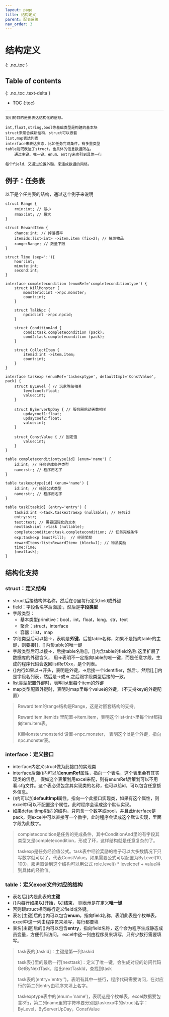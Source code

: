 ```yaml
---
layout: page
title: 结构定义
parent: 配表系统
nav_order: 3
---
```


# 结构定义
{: .no_toc }

## Table of contents
{: .no_toc .text-delta }

- TOC
{:toc}
---

```
我们的目的是要表达结构化的信息。

int,float,string,bool等基础类型是构建的基本块
struct来聚合成新结构，struct可以嵌套
list,map表达列表
interface来表达多态，比如任务完成条件，有多重类型
table则既表达了struct，也具体的信息数据所在。
    通过主键、唯一键、enum、entry来索引到具体一行

每个field，又通过设置外键，来连成数据的网络。
```



## 例子：任务表
以下是个任务表的结构，通过这个例子来说明

```
struct Range {
	rmin:int; // 最小
	rmax:int; // 最大
}

struct RewardItem {
	chance:int; // 掉落概率
	itemids:list<int> ->item.item (fix=2); // 掉落物品
	range:Range; // 数量下限
}

struct Time (sep=':'){
    hour:int;
    minute:int;
    second:int;
}

interface completecondition (enumRef='completeconditiontype') {
	struct KillMonster {
		monsterid:int ->npc.monster;
		count:int;
	}

	struct TalkNpc {
		npcid:int ->npc.npcid;
	}

	struct ConditionAnd {
		cond1:task.completecondition (pack);
		cond2:task.completecondition (pack);
	}

	struct CollectItem {
		itemid:int ->item.item;
		count:int;
	}
}

interface taskexp (enumRef='taskexptype', defaultImpl='ConstValue', pack) {
    struct ByLevel { // 玩家等级相关 
		levelcoef:float;
		value:int;
	}

	struct ByServerUpDay { // 服务器启动天数相关
		updaycoef1:float;
		updaycoef2:float;
		value:int;
	}
	
	struct ConstValue { // 固定值
	    value:int;
	}
}

table completeconditiontype[id] (enum='name') {
	id:int; // 任务完成条件类型
	name:str; // 程序用名字
}

table taskexptype[id] (enum='name') {
	id:int; // 经验公式类型
	name:str; // 程序用名字
}

table task[taskid] (entry='entry') {
	taskid:int ->task.taskextraexp (nullable); // 任务id
	entry:str;
	text:text; // 需要国际化的文本
	nexttask:int ->task (nullable);
	completecondition:task.completecondition; // 任务完成条件
	exp:taskexp (mustFill);  // 经验奖励
	rewardItems:list<RewardItem> (block=1); // 物品奖励
	time:Time; 
	[nexttask];
}

```

## 结构化支持

### struct：定义结构

- struct后接结构体名称，然后在{}里每行定义field或外键
- field：字段名名字后面加:，然后是**字段类型**
- 字段类型：
  - 基本类型primitive：bool，int，float，long，str，text
  - 聚合：struct，interface
  - 容器：list，map
- 字段类型后可以接->，表明是**外键**，后接table名称，如果不是指向table的主键，则要接[]，[]内含table的唯一键
- 字段类型后可以接=>，后接table名称[]，[]内含table的field名称 这里扩展了数据库的外键含义，
  用=>表明不一定指向table的唯一键，而是任意字段，生成的程序代码会返回listRefXxx，是个列表。
- {}内行如果以->开头，表明是外键，->后接一个identifier，然后:，然后[],[]内是字段名列表，然后是->或=>,之后跟字段类型后接的一致。
- list类型配置外键时，表明list里每个item的外键
- map类型配置外键时，表明时map里每个value的外键，（不支持key的外键配置）


> RewardItem的range结构是Range，这是对嵌套结构的支持。
> 
> RewardItem.itemids 里配置->item.item，表明这个list\<int\>里每个int都指向item.item表。
> 
> KillMonster.monsterid 设置->npc.monster， 表明这个id是个外键，指向npc.monster表。
> 

### interface：定义接口

- interface内定义struct做为此接口的实现类
- interface后面()内可以加**enumRef**属性，指向一个表名，这个表里会有其实现类的信息，
  假如这个表策划用excel来配，则有enumRef后策划可以不用看.cfg文件。这个表必须包含其实现类的名称，也可以给id，可以包含任意额外信息。
- ()内可以加**defaultImpl**属性，指向一个此接口实现类，如果有这个属性，则excel中可以不配置这个属性，此时程序会读成这个默认实现。
- 如果defaultImpl指向的结构，只包含一个数字或bool，并且此interface是pack，则excel中可以直接写一个数字，此时程序会读成这个默认实现，里面字段为此数字。
   

> completecondition是任务的完成条件，其中ConditionAnd里的有字段其类型又是completecondition，形成了环，这样结构就是任意复杂的了。
> 
> taskexp是任务经验值公式。task表中经验奖励的格子可以大多数情况下只写数字就可以了，代表ConstValue。如果需要公式可以配置为ByLevel(10, 100)，服务器读到这个结构可以用公式
> role.level() * levelcoef + value得到具体的经验值。

### table：定义excel文件对应的结构
- 表名后[]内是此表的**主键**
- {}内每行如果以[开始，以]结束， 则表示是在定义**唯一键**
- 否则跟struct相同每行定义field或外键。
- 表名[主键]后的()内可以包含**enum**，指向field名称，表明此表是个枚举表，excel中这一列由程序员来填写，每行都要填
- 表名[主键]后的()内可以包含**entry**，指向field名称，这个会为程序生成静态成员变量，方便代码访问。 excel中这一列由程序员来填写，只有少数行需要填写。

> task表的[taskid]：主键是第一列taskid
> 
> task表{}里的最后一行[nexttask]：定义了唯一键，会生成对应的访问代码GetByNextTask，给出nextTaskId，查找到task
> 
> task表的(entry='entry'')，表明有其中一些行，程序代码需要访问，在对应行的第二列entry由程序来填上名字。
> 
> taskexptype表中的(enum='name')，表明这是个枚举表，excel数据要包含3行，第二列name里的字符串要分别是taskexp中的struct名字：ByLevel，ByServerUpDay，ConstValue

